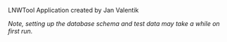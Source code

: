 LNWTool Application created by Jan Valentik

*Note, setting up the database schema and test data may take a while on first run.*
